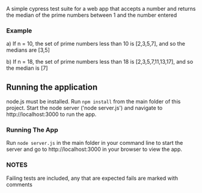  A simple cypress test suite for a web app that accepts a number and returns the median of the prime numbers between 1 and the number entered

### Example

a) If n = 10, the set of prime numbers less than 10 is [2,3,5,7], and so the medians are [3,5]

b) If n = 18, the set of prime numbers less than 18 is [2,3,5,7,11,13,17], and so the median is [7]

## Running the application
node.js must be installed. Run `npm install` from the main folder of this project. Start the node server ('node server.js') and navigate to http://localhost:3000 to run the app.

### Running The App
Run `node server.js` in the main folder in your command line to start the server and go to http://localhost:3000 in your browser to view the app.

### NOTES
Failing tests are included, any that are expected fails are marked with comments
